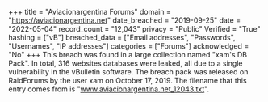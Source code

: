 +++
title = "Aviacionargentina Forums"
domain = "https://aviacionargentina.net"
date_breached = "2019-09-25"
date = "2022-05-04"
record_count = "12,043"
privacy = "Public"
Verified = "True"
hashing = ["vB"]
breached_data = ["Email addresses", "Passwords", "Usernames", "IP addresses"]
categories = ["Forums"]
acknowledged = "No"
+++
This breach was found in a large collection named "xam's DB Pack". In total, 316 websites databases were leaked, all due to a single vulnerability in the vBulletin software. The breach pack was released on RaidForums by the user xam on October 17, 2019. The filename that this entry comes from is "www.aviacionargentina.net_12043.txt".
